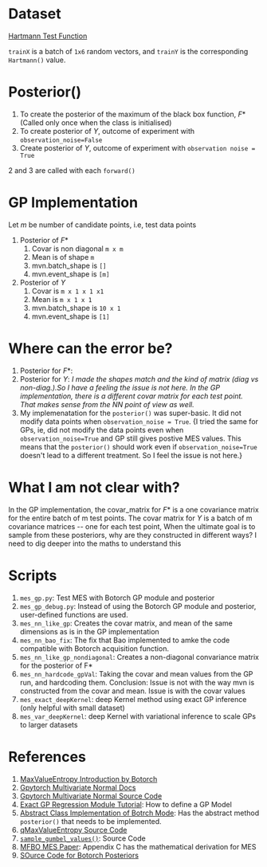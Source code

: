 # Dataset
[Hartmann Test Function](https://github.com/pytorch/botorch/blob/main/botorch/test_functions/synthetic.py#L305)

`trainX` is a batch of `1x6` random vectors, and `trainY` is the corresponding `Hartmann()` value.

# Posterior()
 1. To create the posterior of the maximum of the black box function, $F*$ (Called only once when the class is initialised)
 2. To create posterior of $Y$, outcome of experiment with `observation_noise=False`
 3. Create posterior of $Y$, outcome of experiment with `observation noise = True`

 2 and 3 are called with each `forward()`

# GP Implementation
Let $m$ be number of candidate points, i.e, test data points
1. Posterior of $F*$ 
    1. Covar is non diagonal `m x m`
    2. Mean is of shape `m`
    3. mvn.batch_shape is `[]`
    4. mvn.event_shape is `[m]`
2. Posterior of $Y$
    1. Covar is `m x 1 x 1 x1`
    2. Mean is `m x 1 x 1`
    3. mvn.batch_shape is `10 x 1`
    4. mvn.event_shape is `[1]`


# Where can the error be?
1. Posterior for $F*$: 
2. Posterior for $Y$: *I made the shapes match and the kind of matrix (diag vs non-diag.).So I have a feeling the issue is not here. In the GP implementation, there is a different covar matrix for each test point. That makes sense from the NN point of view as well.*
3. My implemenatation for the `posterior()` was super-basic. It did not modify  data points when `observation_noise = True`. {I tried the same for GPs, ie, did not modify the data points even when `observation_noise=True` and GP still gives postive MES values. This means that the `posterior()` should work even if `observation_noise=True` doesn't lead to a different treatment. So I feel the issue is not here.}

# What I am not clear with? 
In the GP implementation, the covar_matrix for $F*$ is a one covariance matrix for the entire batch of m test points. The covar matrix for $Y$ is a batch of m covariance matrices -- one for each test point, When the ultimate goal is to sample from these posteriors, why are they constructed in different ways? I need to dig deeper into the maths to understand this


# Scripts
1. `mes_gp.py`: Test MES with Botorch GP module and posterior
2. `mes_gp_debug.py`: Instead of using the Botorch GP module and posterior, user-defined functions are used.
3. `mes_nn_like_gp`: Creates the covar matrix, and mean of the same dimensions as is in the GP implementation
4. `mes_nn_bao_fix`: The fix that Bao implemented to amke the code compatible with Botorch acquisition function.
5. `mes_nn_like_gp_nondiagonal`: Creates a non-diagonal convariance matrix for the posterior of F*
6. `mes_nn_hardcode_gpVal`: Taking the covar and mean values from the GP run, and hardcoding them. Conclusion: Issue is not with the way mvn is constructed from the covar and mean. Issue is with the covar values
7. `mes_exact_deepKernel`: deep Kernel method using exact GP inference (only helpful with small dataset)
8. `mes_var_deepKernel`: deep Kernel with variational inference to scale GPs to larger datasets

# References
1. [MaxValueEntropy Introduction by Botorch](https://botorch.org/tutorials/max_value_entropy)
2. [Gpytorch Multivariate Normal Docs](https://docs.gpytorch.ai/en/stable/distributions.html#multivariatenormal)
3. [Gpytorch Multivariate Normal Source Code](https://github.com/cornellius-gp/gpytorch/blob/master/gpytorch/distributions/multivariate_normal.py)
4. [Exact GP Regression Module Tutorial](https://docs.gpytorch.ai/en/stable/examples/01_Exact_GPs/Simple_GP_Regression.html): How to define a GP Model
5. [Abstract Class Implementation of Botrch Mode](https://github.com/pytorch/botorch/blob/main/botorch/models/model.py#L46): Has the abstract method `posterior()` that needs to be implemented.
6. [qMaxValueEntropy Source Code](https://github.com/pytorch/botorch/blob/main/botorch/acquisition/max_value_entropy_search.py#L300)
8. [`sample_gumbel_values()`](https://github.com/pytorch/botorch/blob/main/botorch/acquisition/max_value_entropy_search.py#L893): Source Code
9. [MFBO MES Paper](https://arxiv.org/pdf/1901.08275.pdf): Appendix C has the mathematical derivation for MES 
10. [SOurce Code for Botorch Posteriors](https://botorch.org/api/_modules/botorch/posteriors/gpytorch.html)